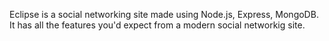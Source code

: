 Eclipse is a social networking site made using Node.js, Express, MongoDB. It has all the features you'd expect from a modern social networkig site.
